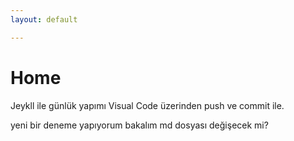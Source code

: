 ```yaml
---
layout: default

---
```

# Home

Jeykll ile günlük yapımı Visual Code üzerinden push ve commit ile.

yeni bir deneme yapıyorum bakalım md dosyası değişecek mi?